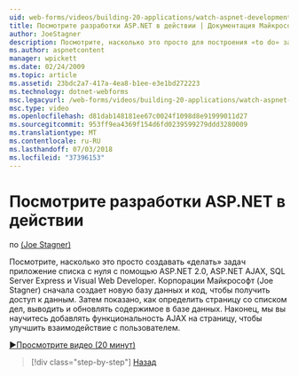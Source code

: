 ```yaml
---
uid: web-forms/videos/building-20-applications/watch-aspnet-development-in-action
title: Посмотрите разработки ASP.NET в действии | Документация Майкрософт
author: JoeStagner
description: Посмотрите, насколько это просто для построения «to do» задач приложение списка с нуля с помощью ASP.NET 2.0, ASP.NET AJAX, SQL Server Express и Visual Web Developer. MIC...
ms.author: aspnetcontent
manager: wpickett
ms.date: 02/24/2009
ms.topic: article
ms.assetid: 23bdc2a7-417a-4ea8-b1ee-e3e1bd272223
ms.technology: dotnet-webforms
msc.legacyurl: /web-forms/videos/building-20-applications/watch-aspnet-development-in-action
msc.type: video
ms.openlocfilehash: d81dab148181ee67c0024f1098d8e91999011d27
ms.sourcegitcommit: 953ff9ea4369f154d6fd0239599279ddd3280009
ms.translationtype: MT
ms.contentlocale: ru-RU
ms.lasthandoff: 07/03/2018
ms.locfileid: "37396153"
---
```

<a name="watch-aspnet-development-in-action"></a>Посмотрите разработки ASP.NET в действии
====================
по [(Joe Stagner)](https://github.com/JoeStagner)

Посмотрите, насколько это просто создавать «делать» задач приложение списка с нуля с помощью ASP.NET 2.0, ASP.NET AJAX, SQL Server Express и Visual Web Developer. Корпорации Майкрософт (Joe Stagner) сначала создает новую базу данных и код, чтобы получить доступ к данным. Затем показано, как определить страницу со списком дел, выводить и обновлять содержимое в базе данных. Наконец, мы вы научитесь добавлять функциональность AJAX на страницу, чтобы улучшить взаимодействие с пользователем.

[&#9654;Просмотрите видео (20 минут)](https://channel9.msdn.com/Blogs/ASP-NET-Site-Videos/watch-aspnet-development-in-action)

> [!div class="step-by-step"]
> [Назад](lesson-8-working-with-the-gridview-and-formview.md)
